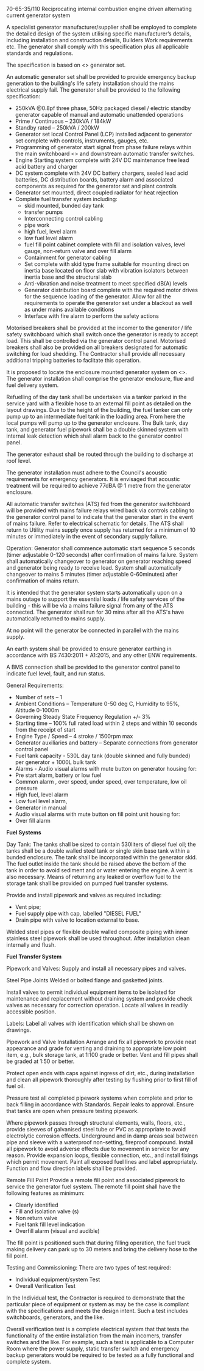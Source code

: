 70-65-35/110 Reciprocating internal combustion engine driven alternating current
generator system

A specialist generator manufacturer/supplier shall be employed to complete the detailed design of the system utilising specific manufacturer’s details, including installation and construction details, Builders Work requirements etc. The generator shall comply with this specification plus all applicable standards and regulations.

The specification is based on <<manufacturer>> generator set. 

An automatic generator set shall be provided to provide emergency backup generation to the building's life safety installation should the mains electrical supply fail. The generator shall be provided to the following specification:
* 250kVA @0.8pf three phase, 50Hz packaged diesel / electric standby generator capable of manual and automatic unattended operations
* Prime / Continuous – 230kVA / 184kW
* Standby rated – 250kVA / 200kW
* Generator set local Control Panel (LCP) installed adjacent to generator set complete with controls, instruments, gauges, etc.
* Programming of generator start signal from phase failure relays within the main switchboard <<xxxx>> and downstream automatic transfer switches. 
* Engine Starting system complete with 24V DC maintenance free lead acid battery and charger
* DC system complete with 24V DC battery chargers, sealed lead acid batteries, DC distribution boards, battery alarm and associated components as required for the generator set and plant controls
* Generator set mounted, direct coupled radiator for heat rejection
* Complete fuel transfer system including:
    * skid mounted, bunded day tank
    * transfer pumps
    * Interconnecting control cabling
    * pipe work
    * high fuel, level alarm
    * low fuel level alarm
    * fuel fill point cabinet complete with fill and isolation valves, level gauge, non-return valve and over fill alarm
    * Containment for generator cabling
    * Set complete with skid type frame suitable for mounting direct on inertia base located on floor slab with vibration isolators between inertia base and the structural slab
    * Anti-vibration and noise treatment to meet specified dB(A) levels
    * Generator distribution board complete with the required motor drives for the sequence loading of the generator.  Allow for all the requirements to operate the generator set under a blackout as well as under mains available conditions
    * Interface with fire alarm to perform the safety actions

Motorised breakers shall be provided at the incomer to the generator / life safety switchboard which shall switch once the generator is ready to accept load. This shall be controlled via the generator control panel. Motorised breakers shall also be provided on all breakers designated for automatic switching for load shedding. The Contractor shall provide all necessary additional tripping batteries to faclitate this operation. 

It is proposed to locate the enclosure mounted generator system on <<location>>. The generator installation shall comprise the generator enclosure, flue and fuel delivery system.

Refuelling of the day tank shall be undertaken via a tanker parked in the service yard with a flexible hose to an external fill point as detailed on the layout drawings. Due to the height of the building, the fuel tanker can only pump up to an intermediate fuel tank in the loading area. From here the local pumps will pump up to the generator enclosure. The Bulk tank, day tank, and generator fuel pipework shall be a double skinned system with internal leak detection which shall alarm back to the generator control panel.

The generator exhaust shall be routed through the building to discharge at roof level.

The generator installation must adhere to the Council's acoustic requirements for emergency generators. It is envisaged that acoustic treatment will be required to achieve 77dBA @ 1 metre from the generator enclosure.

All automatic transfer switches (ATS) fed from the generator switchboard will be provided with mains failure relays wired back via controls cabling to the generator control panel to indicate that the generator start in the event of mains failure. Refer to electrical schematic for details. The ATS shall return to Utility mains supply once supply has returned for a minimum of 10 minutes or immediately in the event of secondary supply failure.

Operation:
Generator shall commence automatic start sequence 5 seconds (timer adjustable 0-120 seconds) after confirmation of mains failure. System shall automatically changeover to generator on generator reaching speed and generator being ready to receive load. System shall automatically changeover to mains 5 minutes (timer adjustable 0-60minutes) after confirmation of mains return. 

It is intended that the generator system starts automatically upon on a mains outage to support the essential loads / life safety services of the building - this will be via a mains failure signal from any of the ATS connected. The generator shall run for 30 mins after all the ATS's have automatically returned to mains supply.

At no point will the generator be connected in parallel with the mains supply.

An earth system shall be provided to ensure generator earthing in accordance with BS 7430:2011 + A1:2015, and any other ENW requirements.

A BMS connection shall be provided to the generator control panel to indicate fuel level, fault, and run status.

General Requirements:
* Number of sets – 1
* Ambient Conditions – Temperature 0-50 deg C, Humidity to 95%, Altitude 0-1000m
* Governing Steady State Frequency Regulation +/- 3% 
* Starting time – 100% full rated load within 2 steps and within 10 seconds from the receipt of start
* Engine Type / Speed – 4 stroke / 1500rpm max
* Generator auxiliaries and battery – Separate connections from generator control panel
* Fuel tank capacity - 530L day tank (double skinned and fully bunded) per generator + 1000L bulk tank
* Alarms - Audio visual alarms with mute button on generator housing for:
* Pre start alarm, battery or low fuel
* Common alarm , over speed, under speed, over temperature, low oil pressure
* High fuel, level alarm
* Low fuel level alarm,
* Generator in manual
* Audio visual alarms with mute button on fill point unit housing for:
* Over fill alarm


**Fuel Systems**

Day Tank:
The tanks shall be sized to contain 530liters of diesel fuel oil; the tanks shall be a double walled steel tank or single skin base tank within a bunded enclosure. 
The tank shall be incorporated within the generator skid. The fuel outlet inside the tank should be raised above the bottom of the tank in order to avoid sediment and or water entering the engine. A vent is also necessary. Means of returning any leaked or overflow fuel to the storage tank shall be provided on pumped fuel transfer systems.

Provide and install pipework and valves as required including: 
* Vent pipe; 
* Fuel supply pipe with cap, labelled "DIESEL FUEL"
* Drain pipe with valve to location external to base. 

Welded steel pipes or flexible double walled composite piping with inner stainless steel pipework shall be used throughout. After installation clean internally and flush.


**Fuel Transfer System** 

Pipework and Valves:
Supply and install all necessary pipes and valves. 

Steel Pipe Joints Welded or bolted flange and gasketted joints. 

Install valves to permit individual equipment items to be isolated for maintenance and replacement without draining system and provide check valves as necessary for correction operation.  Locate all valves in readily accessible position.

Labels:  Label all valves with identification which shall be shown on drawings. 

Pipework and Valve Installation 
Arrange and fix all pipework to provide neat appearance and grade for venting and draining to appropriate low point item, e.g., bulk storage tank, at 1:100 grade or better.  Vent and fill pipes shall be graded at 1:50 or better. 

Protect open ends with caps against ingress of dirt, etc., during installation and clean all pipework thoroughly after testing by flushing prior to first fill of fuel oil. 

Pressure test all completed pipework systems when complete and prior to back filling in accordance with Standards.  Repair leaks to approval.  Ensure that tanks are open when pressure testing pipework. 

Where pipework passes through structural elements, walls, floors, etc., provide sleeves of galvanised steel tube or PVC as appropriate to avoid electrolytic corrosion effects.  Underground and in damp areas seal between pipe and sleeve with a waterproof non-setting, fireproof compound. 
Install all pipework to avoid adverse effects due to movement in service for any reason.  Provide expansion loops, flexible connection, etc., and install fixings which permit movement. 
Paint all exposed fuel lines and label appropriately. Function and flow direction labels shall be provided.

Remote Fill Point 
Provide a remote fill point and associated pipework to service the generator fuel system. The remote fill point shall have the following features as minimum: 
* Clearly identified
* Fill and isolation valve (s)
* Non return valve   
* Fuel tank fill level indication   
* Overfill alarm (visual and audible) 

The fill point is positioned such that during filling operation, the fuel truck making delivery can park up to 30 meters and bring the delivery hose to the fill point. 

Testing and Commissioning:
There are two types of test required:
* Individual equipment/system Test
* Overall Verification Test

In the Individual test, the Contractor is required to demonstrate that the particular piece of equipment or system as may be the case is compliant with the specifications and meets the design intent.  Such a test includes switchboards, generators, and the like.

Overall verification test is a complete electrical system that that tests the functionality of the entire installation from the main incomers, transfer switches and the like.  For example, such a test is applicable to a Computer Room where the power supply, static transfer switch and emergency backup generators would be required to be tested as a fully functional and complete system.

